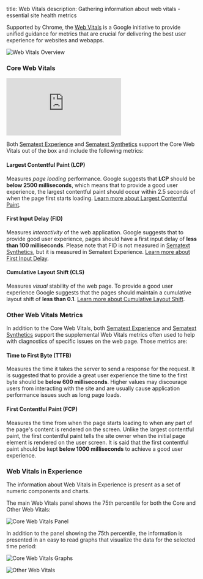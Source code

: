 title: Web Vitals
description: Gathering information about web vitals - essential site health metrics

Supported by Chrome, the [Web Vitals](https://web.dev/vitals/) is a Google initiative to provide unified guidance for metrics that are crucial for delivering the best user experience for websites and webapps. 

<img
  class="content-modal-image"
  alt="Web Vitals Overview"
  src="/docs/images/experience/webvitals/webvitals.png"
  title="Web Vitals Overview"
/>

### Core Web Vitals

<div class="video_container">
<iframe src="https://www.youtube.com/embed/pTswmgVWSH8" 
frameborder="0" allow="autoplay; encrypted-media" 
allowfullscreen class="video"></iframe>
</div>

Both [Sematext Experience](/docs/experience/) and [Sematext Synthetics](/docs/synthetics/browser-monitor/#web-vitals) support the Core Web Vitals out of the box and include the following metrics:

#### Largest Contentful Paint (LCP) 

Measures *page loading* performance. Google suggests that **LCP** should be **below 2500 milliseconds**, which means that to provide a good user experience, the largest contentful paint should occur within 2.5 seconds of when the page first starts loading.  [Learn more about Largest Contentful Paint](https://sematext.com/glossary/largest-contentful-paint/).

#### First Input Delay (FID)

Measures *interactivity* of the web application. Google suggests that to provide good user experience, pages should have a first input delay of **less than 100 milliseconds**. Please note that FID is not measured in [Sematext Synthetics](/docs/synthetics/browser-monitor/#web-vitals), but it is measured in Sematext Experience.  [Learn more about First Input Delay](https://sematext.com/glossary/first-input-delay/).

#### Cumulative Layout Shift (CLS)

Measures *visual* stability of the web page. To provide a good user experience Google suggests that the pages should maintain a cumulative layout shift of **less than 0.1**.  [Learn more about Cumulative Layout Shift](https://sematext.com/glossary/cumulative-layout-shift/).

### Other Web Vitals Metrics

In addition to the Core Web Vitals, both [Sematext Experience](/docs/experience/) and [Sematext Synthetics](/docs/synthetics/browser-monitor/#web-vitals) support the supplemental Web Vitals metrics often used to help with diagnostics of specific issues on the web page. Those metrics are:

#### Time to First Byte (TTFB)

Measures the time it takes the server to send a response for the request. It is suggested that to provide a great user experience the time to the first byte should be **below 600 milliseconds**. Higher values may discourage users from interacting with the site and are usually cause application performance issues such as long page loads.

#### First Contentful Paint (FCP)

Measures the time from when the page starts loading to when any part of the page's content is rendered on the screen. Unlike the largest contentful paint, the first contentful paint tells the site owner when the initial page element is rendered on the user screen. It is said that the first contentful paint should be kept **below 1000 milliseconds** to achieve a good user experience.

### Web Vitals in Experience

The information about Web Vitals in Experience is present as a set of numeric components and charts. 

The main Web Vitals panel shows the 75th percentile for both the Core and Other Web Vitals:  

<img
  class="content-modal-image"
  alt="Core Web Vitals Panel"
  src="/docs/images/experience/webvitals/webvitals_corepanel.png"
  title="Core Web Vitals Panel"
/>

In addition to the panel showing the 75th percentile, the information is presented in an easy to read graphs that visualize the data for the selected time period:

<img
  class="content-modal-image"
  alt="Core Web Vitals Graphs"
  src="/docs/images/experience/webvitals/webvitals_coregraphs.png"
  title="Core Web Vitals Graphs"
/>

<img
  class="content-modal-image"
  alt="Other Web Vitals"
  src="/docs/images/experience/webvitals/webvitals_other.png"
  title="Other Web Vitals"
/>
